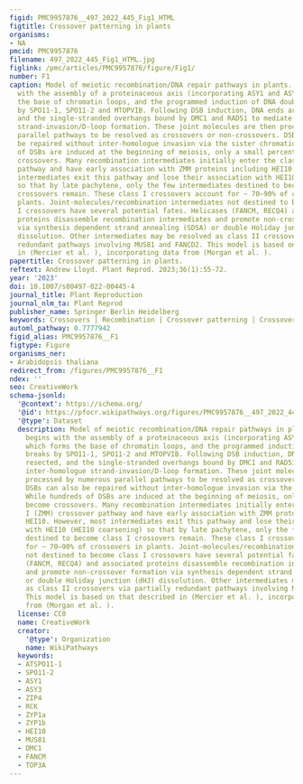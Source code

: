```yaml
---
figid: PMC9957876__497_2022_445_Fig1_HTML
figtitle: Crossover patterning in plants
organisms:
- NA
pmcid: PMC9957876
filename: 497_2022_445_Fig1_HTML.jpg
figlink: /pmc/articles/PMC9957876/figure/Fig1/
number: F1
caption: Model of meiotic recombination/DNA repair pathways in plants. Meiosis begins
  with the assembly of a proteinaceous axis (incorporating ASY1 and ASY3), which forms
  the base of chromatin loops, and the programmed induction of DNA double-strand breaks
  by SPO11-1, SPO11-2 and MTOPVIB. Following DSB induction, DNA ends are resected,
  and the single-stranded overhangs bound by DMC1 and RAD51 to mediate inter-homologue
  strand-invasion/D-loop formation. These joint molecules are then processed by numerous
  parallel pathways to be resolved as crossovers or non-crossovers. DSBs can also
  be repaired without inter-homologue invasion via the sister chromatid. While hundreds
  of DSBs are induced at the beginning of meiosis, only a small percentage become
  crossovers. Many recombination intermediates initially enter the class I (ZMM) crossover
  pathway and have early association with ZMM proteins including HEI10. However, most
  intermediates exit this pathway and lose their association with HEI10 (HEI10 coarsening)
  so that by late pachytene, only the few intermediates destined to become class I
  crossovers remain. These class I crossovers account for ~ 70–90% of crossovers in
  plants. Joint-molecules/recombination intermediates not destined to become class
  I crossovers have several potential fates. Helicases (FANCM, RECQ4) and associated
  proteins disassemble recombination intermediates and promote non-crossover formation
  via synthesis dependent strand annealing (SDSA) or double Holiday junction (dHJ)
  dissolution. Other intermediates may be resolved as class II crossovers via partially
  redundant pathways involving MUS81 and FANCD2. This model is based on that described
  in (Mercier et al. ), incorporating data from (Morgan et al. ).
papertitle: Crossover patterning in plants.
reftext: Andrew Lloyd. Plant Reprod. 2023;36(1):55-72.
year: '2023'
doi: 10.1007/s00497-022-00445-4
journal_title: Plant Reproduction
journal_nlm_ta: Plant Reprod
publisher_name: Springer Berlin Heidelberg
keywords: Crossovers | Recombination | Crossover patterning | Crossover interference
automl_pathway: 0.7777942
figid_alias: PMC9957876__F1
figtype: Figure
organisms_ner:
- Arabidopsis thaliana
redirect_from: /figures/PMC9957876__F1
ndex: ''
seo: CreativeWork
schema-jsonld:
  '@context': https://schema.org/
  '@id': https://pfocr.wikipathways.org/figures/PMC9957876__497_2022_445_Fig1_HTML.html
  '@type': Dataset
  description: Model of meiotic recombination/DNA repair pathways in plants. Meiosis
    begins with the assembly of a proteinaceous axis (incorporating ASY1 and ASY3),
    which forms the base of chromatin loops, and the programmed induction of DNA double-strand
    breaks by SPO11-1, SPO11-2 and MTOPVIB. Following DSB induction, DNA ends are
    resected, and the single-stranded overhangs bound by DMC1 and RAD51 to mediate
    inter-homologue strand-invasion/D-loop formation. These joint molecules are then
    processed by numerous parallel pathways to be resolved as crossovers or non-crossovers.
    DSBs can also be repaired without inter-homologue invasion via the sister chromatid.
    While hundreds of DSBs are induced at the beginning of meiosis, only a small percentage
    become crossovers. Many recombination intermediates initially enter the class
    I (ZMM) crossover pathway and have early association with ZMM proteins including
    HEI10. However, most intermediates exit this pathway and lose their association
    with HEI10 (HEI10 coarsening) so that by late pachytene, only the few intermediates
    destined to become class I crossovers remain. These class I crossovers account
    for ~ 70–90% of crossovers in plants. Joint-molecules/recombination intermediates
    not destined to become class I crossovers have several potential fates. Helicases
    (FANCM, RECQ4) and associated proteins disassemble recombination intermediates
    and promote non-crossover formation via synthesis dependent strand annealing (SDSA)
    or double Holiday junction (dHJ) dissolution. Other intermediates may be resolved
    as class II crossovers via partially redundant pathways involving MUS81 and FANCD2.
    This model is based on that described in (Mercier et al. ), incorporating data
    from (Morgan et al. ).
  license: CC0
  name: CreativeWork
  creator:
    '@type': Organization
    name: WikiPathways
  keywords:
  - ATSPO11-1
  - SPO11-2
  - ASY1
  - ASY3
  - ZIP4
  - RCK
  - ZYP1a
  - ZYP1b
  - HEI10
  - MUS81
  - DMC1
  - FANCM
  - TOP3A
---
```

